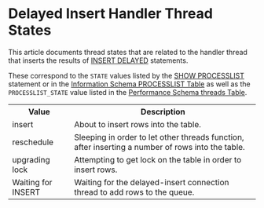 # Delayed Insert Handler Thread States

This article documents thread states that are related to the handler thread that inserts the results of [INSERT DELAYED](/sql-statements-structure/sql-statements/data-manipulation/inserting-loading-data/insert-delayed/) statements.

These correspond to the `STATE` values listed by the [SHOW PROCESSLIST](/sql-statements-structure/sql-statements/administrative-sql-statements/show/show-processlist/) statement or in the [Information Schema PROCESSLIST Table](/kb/en/information-schema-processlist-table/) as well as the `PROCESSLIST_STATE` value listed in the [Performance Schema threads Table](/sql-statements-structure/sql-statements/administrative-sql-statements/system-tables/performance-schema/performance-schema-tables/performance-schema-threads-table/).

<table><tbody><tr><th>Value</th><th>Description</th></tr>
<tr><td>insert</td><td>About to insert rows into the table.</td></tr>
<tr><td>reschedule</td><td>Sleeping in order to let other threads function, after inserting a number of rows into the table.</td></tr>
<tr><td>upgrading lock</td><td>Attempting to get lock on the table in order to insert rows.</td></tr>
<tr><td>Waiting for INSERT</td><td>Waiting for the delayed-insert connection thread to add rows to the queue.</td></tr>
</tbody></table>